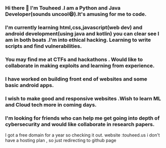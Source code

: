 ### Hi there 👋  I'm Touheed .I am a Python and Java Developer(sounds uncool😄).It's amusing for me to code.

<!--
**mohammedtouheedpatelgithubcom/mohammedtouheedpatelgithubcom** is a ✨ _special_ ✨ repository because its `README.md` (this file) appears on your GitHub profile.

Here are some ideas to get you started:

- 🔭 I’m currently working on ...
- 🌱 I’m currently learning ...
- 👯 I’m looking to collaborate on ...
- 🤔 I’m looking for help with ...
- 💬 Ask me about ...
- 📫 How to reach me: ...
- 😄 Pronouns: ...
- ⚡ Fun fact: ...
-->
### I'm currently learning html,css,javascript(web dev) and android development(using java and kotlin) you can clear see I am in both boats .I'm into ethical hacking. Learning to write scripts and find vulnerabilities.
### You may find me at CTFs and hackathons . Would like to collaborate in making exploits and learning from experience.
### I have worked on building front end of websites and some basic android apps.
### I wish to make good and responsive websites .Wish to learn ML and Cloud tech more in coming days.
### I'm looking for friends who can help me get going into depth of cybersecurity and would like collaborate in research papers.

I got a free domain for a year so checking it out.
website :touheed.us
i don't have a hosting plan , so just redirecting to github page